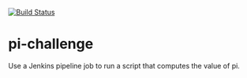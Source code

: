 [![Build Status](http://ec2-3-210-18-52.compute-1.amazonaws.com:8080/buildStatus/icon?job=pi_challenge)](http://ec2-3-210-18-52.compute-1.amazonaws.com:8080/job/pi_challenge/)

# pi-challenge
Use a Jenkins pipeline job to run a script that computes the value of pi.
